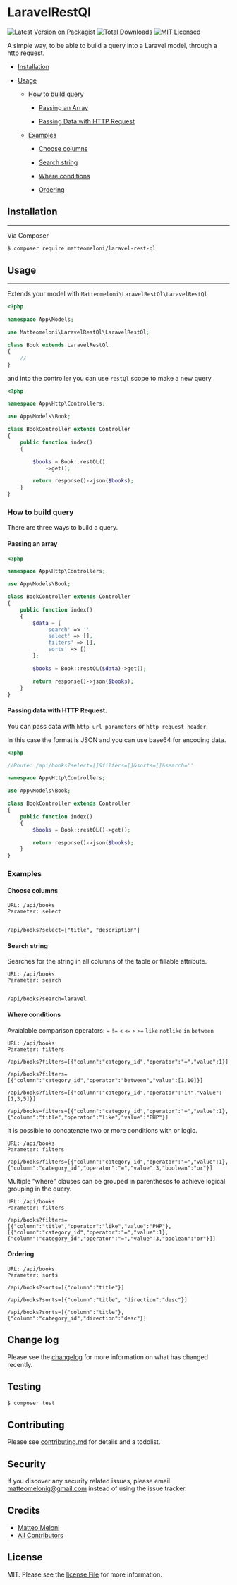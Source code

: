 # LaravelRestQl

[![Latest Version on Packagist][ico-version]][link-packagist]
[![Total Downloads][ico-downloads]][link-downloads]
[![MIT Licensed](https://img.shields.io/badge/license-MIT-brightgreen.svg?style=flat-square)](LICENSE)

A simple way, to be able to build a query into a Laravel model, through a http request.

- [Installation](#installation)

- [Usage](#usage)
  
  - [How to build query](#how-to-build-query)
    
    - [Passing an Array](#passing-an-array)
    
    - [Passing Data with HTTP Request](#passing-data-with-http-request)
  
  - [Examples](#examples)
    
    - [Choose columns](#choose-columns)
    
    - [Search string](#search-string)
    
    - [Where conditions](#where-conditions)
    
    - [Ordering](#ordering)

## Installation

---

Via Composer

```bash
$ composer require matteomeloni/laravel-rest-ql
```

## Usage

---

Extends your model with `Matteomeloni\LaravelRestQl\LaravelRestQl`

```php
<?php

namespace App\Models;

use Matteomeloni\LaravelRestQl\LaravelRestQl;

class Book extends LaravelRestQl
{
    //
}
```

and into the controller you can use `restQl` scope to make a new query

```php
<?php

namespace App\Http\Controllers;

use App\Models\Book;

class BookController extends Controller
{
    public function index()
    {

        $books = Book::restQL()
            ->get();

        return response()->json($books);
    }
}
```

### How to build query

There are three ways to build a query.

#### Passing an array

```php
<?php

namespace App\Http\Controllers;

use App\Models\Book;

class BookController extends Controller
{
    public function index()
    {
        $data = [
            'search' => ''
            'select' => [],
            'filters' => [],
            'sorts' => []
        ];

        $books = Book::restQL($data)->get();

        return response()->json($books);
    }
}
```

#### Passing data with HTTP Request.

You can pass data with `http url parameters` or `http request header`.

In this case the format is JSON and you can use base64 for encoding data.

```php
<?php

//Route: /api/books?select=[]&filters=[]&sorts=[]&search=''

namespace App\Http\Controllers;

use App\Models\Book;

class BookController extends Controller
{
    public function index()
    {
        $books = Book::restQL()->get();

        return response()->json($books);
    }
}
```

### Examples

#### Choose columns

```
URL: /api/books
Parameter: select


/api/books?select=["title", "description"]
```

#### Search string

Searches for the string in all columns of the table or fillable attribute.

```
URL: /api/books
Parameter: search


/api/books?search=laravel
```

#### Where conditions

Avaialable comparison operators: `=` `!=` `<` `<=` `>` `>=` `like` `notlike` `in` `between`

```
URL: /api/books
Parameter: filters

/api/books?filters=[{"column":"category_id","operator":"=","value":1}]

/api/books?filters=[{"column":"category_id","operator":"between","value":[1,10]}]

/api/books?filters=[{"column":"category_id","operator":"in","value":[1,3,5]}]

/api/books=filters=[{"column":"category_id","operator":"=","value":1},{"column":"title","operator":"like","value":"PHP"}]
```

It is possible to concatenate two or more conditions with or logic.

```
URL: /api/books
Parameter: filters

/api/books?filters=[{"column":"category_id","operator":"=","value":1},{"column":"category_id","operator":"=","value":3,"boolean":"or"}]
```

Multiple "where" clauses can be grouped in parentheses to achieve logical grouping in the query.

```
URL: /api/books
Parameter: filters

/api/books?filters=[{"column":"title","operator":"like","value":"PHP"},[{"column":"category_id","operator":"=","value":1},{"column":"category_id","operator":"=","value":3,"boolean":"or"}]]
```

#### Ordering

```
URL: /api/books
Parameter: sorts

/api/books?sorts=[{"column":"title"}]

/api/books?sorts=[{"column":"title", "direction":"desc"}]

/api/books?sorts=[{"column":"title"},{"column":"category_id","direction":"desc"}]
```

## Change log

Please see the [changelog][link-changelog] for more information on what has changed recently.

## Testing

```bash
$ composer test
```

## Contributing

Please see [contributing.md][link-contributors] for details and a todolist.

## Security

If you discover any security related issues, please email matteomelonig@gmail.com instead of using the issue tracker.

## Credits

- [Matteo Meloni][link-author]
- [All Contributors][link-contributors]

## License

MIT. Please see the [license File][link-license] for more information.

[ico-version]: https://img.shields.io/packagist/v/matteomeloni/laravel-rest-ql.svg?style=flat-square
[ico-downloads]: https://img.shields.io/packagist/dt/matteomeloni/laravel-rest-ql.svg?style=flat-square
[link-packagist]: https://packagist.org/packages/matteomeloni/laravel-rest-ql
[link-downloads]: https://packagist.org/packages/matteomeloni/laravel-rest-ql
[link-author]: https://github.com/matteomeloni
[link-contributors]: CONTRIBUTING.md
[link-changelog]: CHANGELOG.md
[link-license]: LICENSE.md
